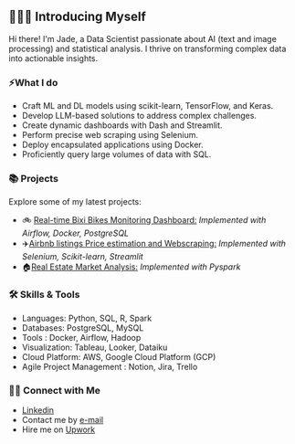 ## 🙋🏻‍♀️ Introducing Myself
Hi there! I'm Jade, a Data Scientist passionate about AI (text and image processing) and statistical analysis. I thrive on transforming complex data into actionable insights.

### ⚡What I do 
- Craft ML and DL models using scikit-learn, TensorFlow, and Keras.
- Develop LLM-based solutions to address complex challenges.
- Create dynamic dashboards with Dash and Streamlit.
- Perform precise web scraping using Selenium.
- Deploy encapsulated applications using Docker.
- Proficiently query large volumes of data with SQL.


### 📚 Projects
Explore some of my latest projects:
- 🚲 [Real-time Bixi Bikes Monitoring Dashboard:](https://github.com/jadeesper/bixi_live_dashboard.git) *Implemented with Airflow, Docker, PostgreSQL*
- ✈️[Airbnb listings Price estimation and Webscraping:](https://github.com/jadeesper/airbnb_price_prediction.git) *Implemented with Selenium, Scikit-learn, Streamlit*
- 🏠[Real Estate Market Analysis:](https://github.com/jadeesper/real_estate_analysis.git) *Implemented with Pyspark*

### 🛠️ Skills & Tools

- Languages: Python, SQL, R, Spark
- Databases: PostgreSQL, MySQL
- Tools : Docker, Airflow, Hadoop
- Visualization: Tableau, Looker, Dataiku
- Cloud Platform: AWS, Google Cloud Platform (GCP)
- Agile Project Management : Notion, Jira, Trello

### 👋🏻 Connect with Me

- [Linkedin](https://www.linkedin.com/in/jadeesper/)
- Contact me by [e-mail](mailto:jade.esper@gmail.com)
- Hire me on [Upwork](https://www.upwork.com/freelancers/~015bafa384f4d8602c)
